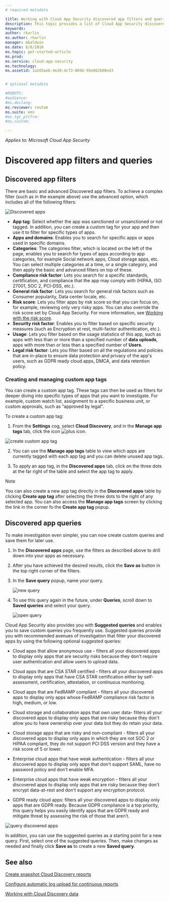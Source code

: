```yaml
---
# required metadata

title: Working with Cloud App Security discovered app filters and queries | Microsoft Docs
description: This topic provides a list of Cloud App Security discovered app filters and queries and explains how to work with them.
keywords:
author: rkarlin
ms.author: rkarlin
manager: mbaldwin
ms.date: 8/8/2018
ms.topic: get-started-article
ms.prod:
ms.service: cloud-app-security
ms.technology:
ms.assetid: 1a2d3aeb-4e28-4c73-804b-95e862b08e43


# optional metadata

#ROBOTS:
#audience:
#ms.devlang:
ms.reviewer: reutam
ms.suite: ems
#ms.tgt_pltfrm:
#ms.custom:

---
```


*Applies to: Microsoft Cloud App Security*

# Discovered app filters and queries

## Discovered app filters

There are basic and advanced Discovered app filters. To achieve a complex filter (such as in the example above) use the advanced option, which includes all of the following filters:

![Discovered apps](./media/discovered-apps.png)  


- **App tag**: Select whether the app was sanctioned or unsanctioned or not tagged. In addition, you can create a custom tag for your app and then use it to filter for specific types of apps. 
- **Apps and domains**: Enables you to search for specific apps or apps used in specific domains. 
- **Categories**: The categories filter, which is located on the left of the page, enables you to search for types of apps according to app categories, for example Social network apps, Cloud storage apps, etc. You can select multiple categories at a time, or a single category, and then apply the basic and advanced filters on top of these.
- **Compliance risk factor**: Lets you search for a specific standards, certification, and compliance that the app may comply with (HIPAA, ISO 27001, SOC 2, PCI-DSS, etc.).
- **General risk factor**: Lets you search for general risk factors such as Consumer popularity, Data center locale, etc.
- **Risk score**: Lets you filter apps by risk score so that you can focus on, for example, reviewing only very risky apps. You can also override the risk score set by Cloud App Security. For more information, see [Working with the risk score](risk-score.md).
- **Security risk factor**: Enables you to filter based on specific security measures (such as Encryption at rest, multi-factor authentication, etc.).
- **Usage**: Lets you filter based on the usage statistics of this app, such as apps with less than or more than a specified number of **data uploads**, apps with more than or less than a specified number of **Users**.
- **Legal risk factor**: Lets you filter based on all the regulations and policies that are in-place to ensure data protection and privacy of the app's users, such as GDPR ready cloud apps, DMCA, and data retention policy.

### Creating and managing custom app tags

You can create a custom app tag. 
These tags can then be used as filters for deeper diving into specific types of apps that you want to investigate. For example, custom watch list, assignment to a specific business unit, or custom approvals, such as “approved by legal”.

To create a custom app tag:

1. From the **Settings** cog, select **Cloud Discovery**, and in the **Manage app tags** tab, click the icon ![plus icon](./media/plus-icon.png). 

![create custom app tag](./media/create-app-tag.png)

2. You can use the **Manage app tags** table to view which apps are currently tagged with each app tag and you can delete unused app tags.

3. To apply an app tag, in the **Discovered apps** tab, click on the three dots at the far right of the table and select the app tag to apply. 

> [!NOTE]
>You can also create a new app tag directly in the **Discovered apps** table by clicking **Create app tag** after selecting the three dots to the right of any selected app. You can also access the **Manage app tags** screen by clicking the link in the corner fo the **Create app tag** popup.

## Discovered app queries

To make investigation even simpler, you can now create custom queries and save them for later use. 

1. In the **Discovered apps** page, use the filters as described above to drill down into your apps as necessary. 

2. After you have achieved the desired results, click the **Save as** button in the top right corner of the filters. 

3. In the **Save query** popup, name your query.

   ![new query](./media/new-query.png)

4. To use this query again in the future, under **Queries**, scroll down to **Saved queries** and select your query. 

   ![open query](./media/discovered-app-query.png)


Cloud App Security also provides you with **Suggested queries** and enables you to save custom queries you frequently use. Suggested queries provide you with recommended avenues of investigation that filter your discovered apps by using the following optional suggested queries:

 - Cloud apps that allow anonymous use - filters all your discovered apps to display only apps that are security risks because they don't require user authentication and allow users to upload data.

 - Cloud apps that are CSA STAR certified - filters all your discovered apps to display only apps that have CSA STAR certification either by self-assessment, certification, attestation, or continuous monitoring.

 - Cloud apps that are FedRAMP compliant - filters all your discovered apps to display only apps whose FedRAMP compliance risk factor is high, medium, or low. 

 - Cloud storage and collaboration apps that own user data- filters all your discovered apps to display only apps that are risky because they don't allow you to have ownership over your data but they do retain your data.

 - Cloud storage apps that are risky and non-compliant - filters all your discovered apps to display only apps in which they are not SOC 2 or HIPAA compliant, they do not support PCI DSS version and they have a risk score of 5 or lower.

 - Enterprise cloud apps that have weak authentication - filters all your discovered apps to display only apps that don't support SAML, have no password policy and don't enable MFA.

 - Enterprise cloud apps that have weak encryption - filters all your discovered apps to display only apps that are risky because they don't encrypt data-at-rest and don't support any encryption protocol.

- GDPR ready cloud apps: filters all your discovered apps to display only apps that are GDPR ready. Because GDPR compliance is a top priority, this query helps you easily identify apps that are GDPR ready and mitigate threat by assessing the risk of those that aren’t.
 
![query discovered apps](./media/queries-discovered-apps.png)

 
In addition, you can use the suggested queries as a starting point for a new query. First, select one of the suggested queries. Then, make changes as needed and finally click **Save as** to create a new **Saved query**.


## See also
 
[Create snapshot Cloud Discovery reports](create-snapshot-cloud-discovery-reports.md)

[Configure automatic log upload for continuous reports](configure-automatic-log-upload-for-continuous-reports.md)

[Working with Cloud Discovery data](working-with-cloud-discovery-data.md)

